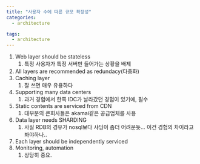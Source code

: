 ```yaml
---
title: "사용자 수에 따른 규모 확장성"
categories:
  - architecture

tags:
  - architecture
---
```


1. Web layer should be stateless
   1. 특정 사용자가 특정 서버만 들어가는 상황을 배제
2. All layers are recommended as redundacy(다중화)
3. Caching layer
   1. 잘 쓰면 매우 유용하다
4. Supporting many data centers
   1. 과거 경험에서 한쪽 IDC가 날라갔던 경험이 있기에, 필수
5. Static contents are serviced from CDN
   1. 대부분의 큰회사들은 akamai같은 공급업체를 사용
6. Data layer needs SHARDING
   1. 사실 RDB의 경우가 nosql보다 샤딩이 좀더 어려운듯... 이건 경험의 차이라고 봐야하나..
7. Each layer should be independently serviced
8. Monitoring, automation
   1. 상당히 중요.